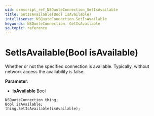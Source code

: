 ```yaml
---
uid: crmscript_ref_NSQuoteConnection_SetIsAvailable
title: SetIsAvailable(Bool isAvailable)
intellisense: NSQuoteConnection.SetIsAvailable
keywords: NSQuoteConnection, GetIsAvailable
so.topic: reference
---
```


# SetIsAvailable(Bool isAvailable)

Whether or not the specified connection is available. Typically, without network access the availability is false.

**Parameter:** 
 - **isAvailable** Bool

```crmscript
NSQuoteConnection thing;
Bool isAvailable;
thing.SetIsAvailable(isAvailable);
```

